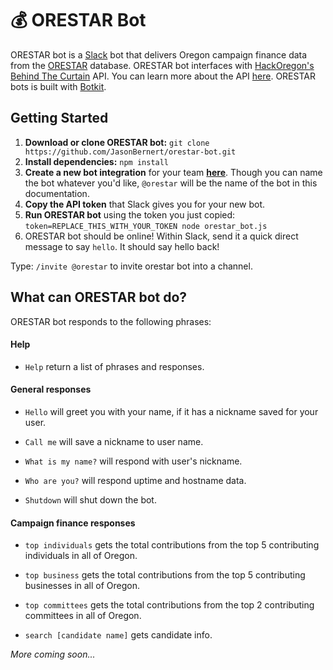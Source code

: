# 💰 ORESTAR Bot

ORESTAR bot is a [Slack](readme-slack.md) bot that delivers Oregon campaign finance data from the  [ORESTAR](https://secure.sos.state.or.us/orestar/gotoPublicTransactionSearch.do) database. ORESTAR bot interfaces with [HackOregon's](http://www.hackoregon.org/) [Behind The Curtain](http://behindthecurtain.hackoregon.com/#/) API. You can learn more about the API [here](https://github.com/hackoregon/btc-backend/blob/master/endpoints/endpoint_use_readme.md). ORESTAR bots is built with [Botkit](https://github.com/howdyai/botkit).

## Getting Started

1. **Download or clone ORESTAR bot:** `git clone https://github.com/JasonBernert/orestar-bot.git`
2. **Install dependencies:** `npm install`
3. **Create a new bot integration** for your team [**here**](https://my.slack.com/services/new/bot). Though you can name the bot whatever you'd like, `@orestar` will be the name of the bot in this documentation.
4. **Copy the API token** that Slack gives you for your new bot.
5. **Run ORESTAR bot** using the token you just copied: `token=REPLACE_THIS_WITH_YOUR_TOKEN node orestar_bot.js`
6. ORESTAR bot should be online! Within Slack, send it a quick direct message to say `hello`. It should say hello back!

Type: `/invite @orestar` to invite orestar bot into a channel.

## What can ORESTAR bot do?

ORESTAR bot responds to the following phrases:

#### Help

* `Help` return a list of phrases and responses.

#### General responses

* `Hello` will greet you with your name, if it has a nickname saved for your user.

* `Call me` will save a nickname to user name.

* `What is my name?` will respond with user's nickname.

* `Who are you?` will respond uptime and hostname data.

* `Shutdown` will shut down the bot.

#### Campaign finance responses

* `top individuals` gets the total contributions from the top 5 contributing individuals in all of Oregon.

* `top business` gets the total contributions from the top 5 contributing businesses in all of Oregon.

* `top committees` gets the total contributions from the top 2 contributing committees in all of Oregon.

* `search [candidate name]` gets candidate info.

<!-- * `oregon summary` gets summary statistics for all transactions in the current campaign cycle for all of Oregon. -->

*More coming soon...*

